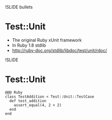 !SLIDE bullets

Test::Unit
==========

* The original Ruby xUnit framework
* In Ruby 1.8 stdlib
* <http://ruby-doc.org/stdlib/libdoc/test/unit/rdoc/>

!SLIDE

Test::Unit
============

    @@@ Ruby
    class TestAddition < Test::Unit::TestCase
      def test_addition
        assert_equal(4, 2 + 2)
      end
    end
